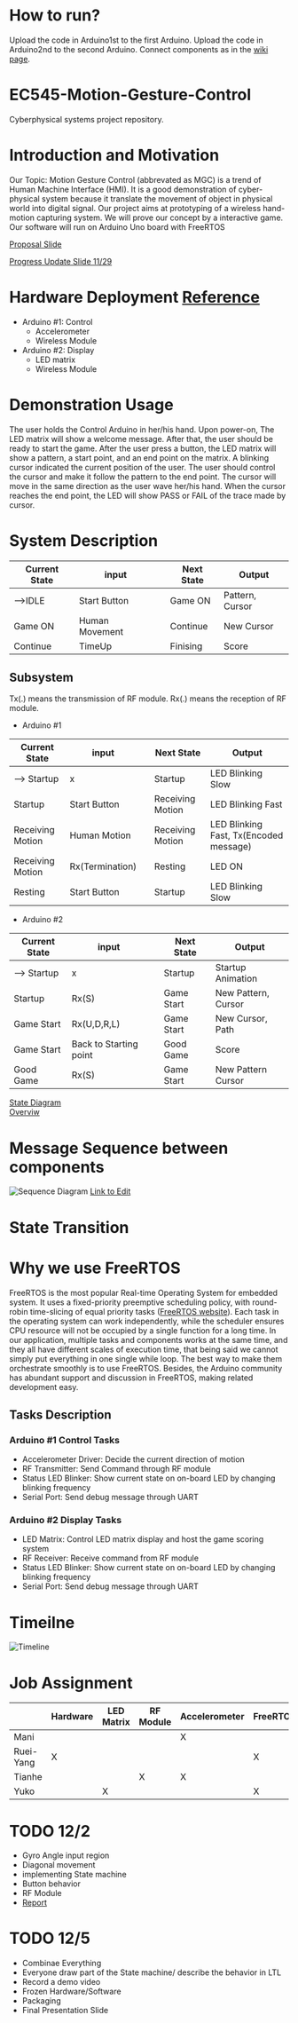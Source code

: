 # How to run? 
Upload the code in Arduino1st to the first Arduino.
Upload the code in Arduino2nd to the second Arduino.
Connect components as in the [wiki page](https://github.com/Maniadarsh/EC545-Motion-Gesture-control/wiki).

# EC545-Motion-Gesture-Control
Cyberphysical systems project repository.

# Introduction and Motivation
Our Topic: Motion Gesture Control (abbrevated as MGC) is a trend of Human Machine Interface (HMI). It is a good demonstration of cyber-physical system because it translate the movement of object in physical world into digital signal. Our project aims at prototyping of a wireless hand-motion capturing system. We will prove our concept by a interactive game. Our software will run on Arduino Uno board with FreeRTOS

[Proposal Slide](https://docs.google.com/presentation/d/1rdGEFLtZfjV_AjMn_7U8uSxR3QpZAKa-A2tnY07p7gk/edit?usp=sharing)

[Progress Update Slide 11/29](https://docs.google.com/presentation/d/1_m6CIY_wS7HHzbtLpxGFxYQQdaCvxSt0freQKTb6WAY/edit#slide=id.p)
# Hardware Deployment [Reference](https://github.com/Maniadarsh/EC545-Motion-Gesture-control/wiki#datasheet-and-example) 
* Arduino #1: Control
  * Accelerometer 
  * Wireless Module 
* Arduino #2: Display
  * LED matrix
  * Wireless Module

# Demonstration Usage

The user holds the Control Arduino in her/his hand. Upon power-on, The LED matrix will show a welcome message. After that, the user should be ready to start the game. After the user press a button, the LED matrix will show a pattern, a start point, and an end point on the matrix. A blinking cursor indicated the current position of the user. The user should control the cursor and make it follow the pattern to the end point. The cursor will move in the same direction as the user wave her/his hand. When the cursor reaches the end point, the LED will show PASS or FAIL of the trace made by cursor. 

# System Description

| Current State |  input | | Next State |  Output |
|---------------|-------------|-|------------|---------------|
| -->IDLE          | Start Button||Game ON     | Pattern, Cursor |
|Game ON        | Human Movement    | | Continue   | New Cursor    |
|Continue       | TimeUp     | | Finising  |   Score|

## Subsystem 
Tx(.) means the transmission of RF module.  Rx(.) means the reception of RF module.

* Arduino #1

|Current State | input  || Next State | Output | 
|-------------|-------|-|------|-------|
|--> Startup |    x     ||  Startup     |   LED Blinking Slow  |
|  Startup          |    Start Button   ||  Receiving Motion    | LED Blinking Fast     |
|  Receiving Motion |    Human Motion   ||  Receiving Motion    | LED Blinking Fast, Tx(Encoded message)       |
|  Receiving Motion |   Rx(Termination)    ||  Resting     | LED ON      |
|Resting | Start Button || Startup |    LED Blinking Slow    | 


* Arduino #2

|Current State | input  || Next State | Output | 
|-------------|-------|-|------|-------|
|--> Startup |    x     ||  Startup     |   Startup Animation  |
|  Startup |    Rx(S)   ||  Game Start    |   New Pattern, Cursor   |
|Game Start | Rx(U,D,R,L)  || Game Start  |   New Cursor, Path      |
|Game Start | Back to Starting point || Good Game |  Score   |
|Good Game |    Rx(S)     ||  Game Start       |  New Pattern Cursor      |

[State Diagram](https://app.diagrams.net/#G1d1R1qwncyxGttj_RDuuZV8x_IldtKNCK)  
[Overviw](https://drive.google.com/file/d/1EMjD77yjHDF4gCPTlry1tbx8tKwp95wu/view?usp=sharing)

# Message Sequence between components

![Sequence Diagram](https://github.com/Maniadarsh/EC545-Motion-Gesture-control/blob/main/pictures/SequenceDiagram.png)
[Link to Edit](https://lucid.app/lucidchart/36681cb7-d538-4060-a365-803737bf8723/edit?viewport_loc=144%2C254%2C1732%2C822%2C0_0&invitationId=inv_58f1c76f-a07f-45b2-a2c0-2ab4e1ce7ecc)


# State Transition

# Why we use FreeRTOS

FreeRTOS is the most popular Real-time Operating System for embedded system. It uses a fixed-priority preemptive scheduling policy, with round-robin time-slicing of equal priority tasks ([FreeRTOS website](https://freertos.org/index.html)). Each task in the operating system can work independently, while the scheduler ensures CPU resource will not be occupied by a single function for a long time. In our application, multiple tasks and components works at the same time, and they all have different scales of execution time, that being said we cannot simply put everything in one single while loop. The best way to make them orchestrate smoothly is to use FreeRTOS. Besides, the Arduino community has abundant support and discussion in FreeRTOS, making related development easy.

## Tasks Description 
### Arduino #1 Control Tasks
* Accelerometer Driver: Decide the current direction of motion 
* RF Transmitter: Send Command through RF module
* Status LED Blinker: Show current state on on-board LED by changing blinking frequency
* Serial Port: Send debug message through UART

### Arduino #2 Display Tasks
* LED Matrix: Control LED matrix display and host the game scoring system
* RF Receiver: Receive command from RF module
* Status LED Blinker: Show current state on on-board LED by changing blinking frequency
* Serial Port: Send debug message through UART


# Timeilne
![Timeline](https://github.com/Maniadarsh/EC545-Motion-Gesture-control/blob/main/pictures/Timeline.png)
# Job Assignment
|         | Hardware | LED Matrix | RF Module | Accelerometer | FreeRTOS | Arduino #1 | Arduino #2 |
|--       |----------|------------|-----------|---------------|----------|------------|------------|
|Mani     |          |            |           |       X       |          |     X      |            |
|Ruei-Yang|   X      |            |           |               |    X     |            |     X      |
|Tianhe   |          |            |    X      |       X       |          |     X      |            |
|Yuko     |          |     X      |           |               |    X     |            |     X      |


# TODO 12/2
* Gyro Angle input region 
* Diagonal movement
* implementing State machine
* Button behavior
* RF Module
* [Report](https://docs.google.com/document/d/1jMlAB727B3SJ2UlOs0SjzSUeTkuZW6ylENpsGi7Oyuk/edit)

# TODO 12/5
* Combinae Everything
* Everyone draw part of the State machine/ describe the behavior in LTL
* Record a demo video
* Frozen Hardware/Software
* Packaging
* Final Presentation Slide 
